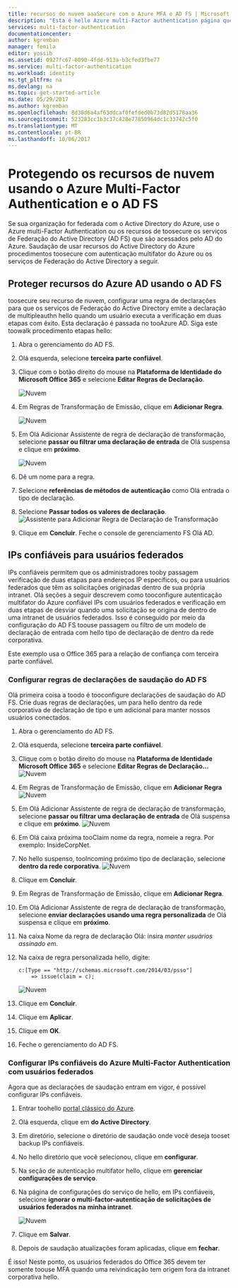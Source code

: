 ```yaml
---
title: recursos de nuvem aaaSecure com o Azure MFA e AD FS | Microsoft Docs
description: "Esta é hello Azure multi-Factor authentication página que descreve como tooget iniciada com o Azure MFA e AD FS na nuvem hello."
services: multi-factor-authentication
documentationcenter: 
author: kgremban
manager: femila
editor: yossib
ms.assetid: 0927fc67-8090-4fdd-913a-b3cfed3fbe77
ms.service: multi-factor-authentication
ms.workload: identity
ms.tgt_pltfrm: na
ms.devlang: na
ms.topic: get-started-article
ms.date: 05/29/2017
ms.author: kgremban
ms.openlocfilehash: 8d38d6a4af63ddcaf0fefded0b73d82d5178aa36
ms.sourcegitcommit: 523283cc1b3c37c428e77850964dc1c33742c5f0
ms.translationtype: MT
ms.contentlocale: pt-BR
ms.lasthandoff: 10/06/2017
---
```

# <a name="securing-cloud-resources-with-azure-multi-factor-authentication-and-ad-fs"></a>Protegendo os recursos de nuvem usando o Azure Multi-Factor Authentication e o AD FS
Se sua organização for federada com o Active Directory do Azure, use o Azure multi-Factor Authentication ou os recursos de toosecure os serviços de Federação do Active Directory (AD FS) que são acessados pelo AD do Azure. Saudação de usar recursos do Active Directory do Azure procedimentos toosecure com autenticação multifator do Azure ou os serviços de Federação do Active Directory a seguir.

## <a name="secure-azure-ad-resources-using-ad-fs"></a>Proteger recursos do Azure AD usando o AD FS
toosecure seu recurso de nuvem, configurar uma regra de declarações para que os serviços de Federação do Active Directory emite a declaração de multipleauthn hello quando um usuário executa a verificação em duas etapas com êxito. Esta declaração é passada no tooAzure AD. Siga este toowalk procedimento etapas hello:


1. Abra o gerenciamento do AD FS.
2. Olá esquerda, selecione **terceira parte confiável**.
3. Clique com o botão direito do mouse na **Plataforma de Identidade do Microsoft Office 365** e selecione **Editar Regras de Declaração**.

   ![Nuvem](./media/multi-factor-authentication-get-started-adfs-cloud/trustedip1.png)

4. Em Regras de Transformação de Emissão, clique em **Adicionar Regra**.

   ![Nuvem](./media/multi-factor-authentication-get-started-adfs-cloud/trustedip2.png)

5. Em Olá Adicionar Assistente de regra de declaração de transformação, selecione **passar ou filtrar uma declaração de entrada** de Olá suspensa e clique em **próximo**.

   ![Nuvem](./media/multi-factor-authentication-get-started-adfs-cloud/trustedip3.png)

6. Dê um nome para a regra. 
7. Selecione **referências de métodos de autenticação** como Olá entrada o tipo de declaração.
8. Selecione **Passar todos os valores de declaração**.
    ![Assistente para Adicionar Regra de Declaração de Transformação](./media/multi-factor-authentication-get-started-adfs-cloud/configurewizard.png)
9. Clique em **Concluir**. Feche o console de gerenciamento FS Olá AD.

## <a name="trusted-ips-for-federated-users"></a>IPs confiáveis para usuários federados
IPs confiáveis permitem que os administradores tooby passagem verificação de duas etapas para endereços IP específicos, ou para usuários federados que têm as solicitações originadas dentro de sua própria intranet. Olá seções a seguir descrevem como tooconfigure autenticação multifator do Azure confiável IPs com usuários federados e verificação em duas etapas de desviar quando uma solicitação se origina de dentro de uma intranet de usuários federados. Isso é conseguido por meio da configuração do AD FS toouse passagem ou filtro de um modelo de declaração de entrada com hello tipo de declaração de dentro da rede corporativa.

Este exemplo usa o Office 365 para a relação de confiança com terceira parte confiável.

### <a name="configure-hello-ad-fs-claims-rules"></a>Configurar regras de declarações de saudação do AD FS
Olá primeira coisa a toodo é tooconfigure declarações de saudação do AD FS. Crie duas regras de declarações, um para hello dentro da rede corporativa de declaração de tipo e um adicional para manter nossos usuários conectados.

1. Abra o gerenciamento do AD FS.
2. Olá esquerda, selecione **terceira parte confiável**.
3. Clique com o botão direito do mouse na **Plataforma de Identidade Microsoft Office 365** e selecione **Editar Regras de Declaração...**
   ![Nuvem](./media/multi-factor-authentication-get-started-adfs-cloud/trustedip1.png)
4. Em Regras de Transformação de Emissão, clique em **Adicionar Regra**
   ![Nuvem](./media/multi-factor-authentication-get-started-adfs-cloud/trustedip2.png)
5. Em Olá Adicionar Assistente de regra de declaração de transformação, selecione **passar ou filtrar uma declaração de entrada** de Olá suspensa e clique em **próximo**.
   ![Nuvem](./media/multi-factor-authentication-get-started-adfs-cloud/trustedip3.png)
6. Em Olá caixa próxima tooClaim nome da regra, nomeie a regra. Por exemplo: InsideCorpNet.
7. No hello suspenso, tooIncoming próximo tipo de declaração, selecione **dentro da rede corporativa**.
   ![Nuvem](./media/multi-factor-authentication-get-started-adfs-cloud/trustedip4.png)
8. Clique em **Concluir**.
9. Em Regras de Transformação de Emissão, clique em **Adicionar Regra**.
10. Em Olá Adicionar Assistente de regra de declaração de transformação, selecione **enviar declarações usando uma regra personalizada** de Olá suspensa e clique em **próximo**.
11. Na caixa Nome da regra de declaração Olá: insira *manter usuários assinado em*.
12. Na caixa de regra personalizada hello, digite:

        c:[Type == "http://schemas.microsoft.com/2014/03/psso"]
            => issue(claim = c);
    ![Nuvem](./media/multi-factor-authentication-get-started-adfs-cloud/trustedip5.png)
13. Clique em **Concluir**.
14. Clique em **Aplicar**.
15. Clique em **OK**.
16. Feche o gerenciamento do AD FS.

### <a name="configure-azure-multi-factor-authentication-trusted-ips-with-federated-users"></a>Configurar IPs confiáveis do Azure Multi-Factor Authentication com usuários federados
Agora que as declarações de saudação entram em vigor, é possível configurar IPs confiáveis.

1. Entrar toohello [portal clássico do Azure](https://manage.windowsazure.com).
2. Olá esquerda, clique em **do Active Directory**.
3. Em diretório, selecione o diretório de saudação onde você deseja tooset backup IPs confiáveis.
4. No hello diretório que você selecionou, clique em **configurar**.
5. Na seção de autenticação multifator hello, clique em **gerenciar configurações de serviço**.
6. Na página de configurações do serviço de hello, em IPs confiáveis, selecione **ignorar o multi-factor-autenticação de solicitações de usuários federados na minha intranet**.  

   ![Nuvem](./media/multi-factor-authentication-get-started-adfs-cloud/trustedip6.png)
   
7. Clique em **Salvar**.
8. Depois de saudação atualizações foram aplicadas, clique em **fechar**.

É isso! Neste ponto, os usuários federados do Office 365 devem ter somente toouse MFA quando uma reivindicação tem origem fora da intranet corporativa hello.
